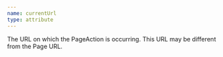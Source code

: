 ```yaml
---
name: currentUrl
type: attribute
---
```


The URL on which the PageAction is occurring. This URL may be different from the Page URL.